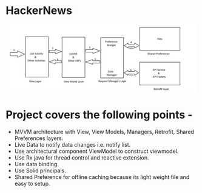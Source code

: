 # HackerNews
![alt text](https://github.com/rupesh-saxena/HackerNews/blob/master/layers.JPG?raw=true)

# Project covers the following points -

* MVVM architecture with View, View Models, Managers, Retrofit, Shared Preferences layers.
* Live Data to notify data changes i.e. notify list.
* Use architectural component ViewModel to construct viewmodel.
* Use Rx java for thread control and reactive extension.
* Use data binding.
* Use Solid principals.
* Shared Preference for offline caching because its light weight file and easy to setup.


